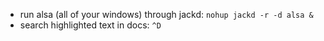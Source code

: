 - run alsa (all of your windows) through jackd: `nohup jackd -r -d alsa &`
- search highlighted text in docs: `^D`
